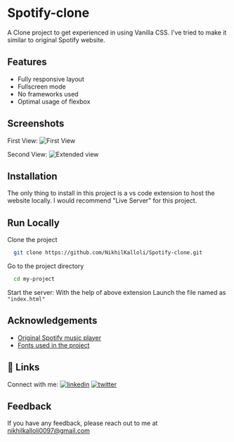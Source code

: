# Spotify-clone
A Clone project to get experienced in using Vanilla CSS. I've tried to make it similar to original Spotify website.

## Features

- Fully responsive layout
- Fullscreen mode
- No frameworks used
- Optimal usage of flexbox

## Screenshots
  First View:
![First View](https://github.com/NikhilKalloli/Spotify-clone/assets/123582746/bb9603f8-f312-4ad6-9d7a-ee73befc7374) 

  Second View:
![Extended view](https://github.com/NikhilKalloli/Spotify-clone/assets/123582746/bfaa2c3f-3ae3-4f81-bd04-d65e35be23b0)

## Installation
The only thing to install in this project is a vs code extension to host the website locally.
I would recommend "Live Server" for this project.

## Run Locally

Clone the project

```bash
  git clone https://github.com/NikhilKalloli/Spotify-clone.git
```

Go to the project directory

```bash
  cd my-project
```

Start the server:
With the help of above extension Launch the file named as ``` "index.html" ```

## Acknowledgements
 - [Original Spotify music player](https://open.spotify.com/)
 - [Fonts used in the project](https://fontawesome.com/)


## 🔗 Links
Connect with me:
[![linkedin](https://img.shields.io/badge/linkedin-0A66C2?style=for-the-badge&logo=linkedin&logoColor=white)](https://www.linkedin.com/in/nikhil-kalloli-a6ab2a25b/)
[![twitter](https://img.shields.io/badge/twitter-1DA1F2?style=for-the-badge&logo=twitter&logoColor=white)](https://twitter.com/NikhilKalloli)


## Feedback

If you have any feedback, please reach out to me at nikhilkalloli0097@gmail.com



